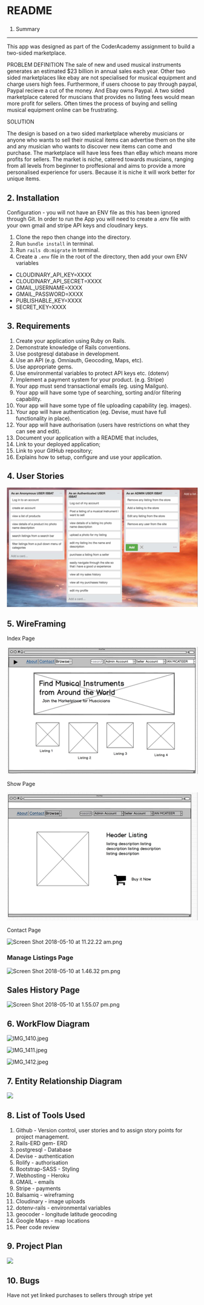 # README

###

1. Summary

---------------

This app was designed as part of the CoderAcademy assignment to build a two-sided marketplace.

PROBLEM DEFINITION The sale of new and used musical instruments generates an estimated $23 billion in annual sales each year. Other two sided marketplaces like ebay are not specialised for musical equipment and charge users high fees. Furthermore, if users choose to pay through paypal, Paypal recieve a cut of the money. And Ebay owns Paypal. A two sided marketplace catered for muscians that provides no listing fees would mean more profit for sellers. Often times the process of buying and selling musical equipment online can be frustrating.

SOLUTION

The design is based on a two sided marketplace whereby musicians or anyone who wants to sell their musical items can advertise them on the site and any musician who wants to discover new items can come and purchase. The marketplace will have less fees than eBay which means more profits for sellers. The market is niche, catered towards musicians, ranging from all levels from beginner to proffesional and aims to provide a more personalised experience for users. Because it is niche it will work better for unique items.

2\. Installation
----------------

Configuration - you will not have an ENV file as this has been ignored through Git. In order to run the App you will need to create a .env file with your own gmail and stripe API keys and cloudinary keys.

1. Clone the repo then change into the directory.
2. Run `bundle install` in terminal.
3. Run `rails db:migrate` in terminal.
4. Create a `.env` file in the root of the directory, then add your own ENV variables

* CLOUDINARY\_API\_KEY=XXXX
* CLOUDINARY\_API\_SECRET=XXXX
* GMAIL\_USERNAME=XXXX
* GMAIL\_PASSWORD=XXXX
* PUBLISHABLE\_KEY=XXXX
* SECRET\_KEY=XXXX

3\. Requirements
----------------

1. Create your application using Ruby on Rails.
2. Demonstrate knowledge of Rails conventions.
3. Use postgresql database in development.
4. Use an API (e.g. Omniauth, Geocoding, Maps, etc).
5. Use appropriate gems.
6. Use environmental variables to protect API keys etc. (dotenv)
7. Implement a payment system for your product. (e.g. Stripe)
8. Your app must send transactional emails (eg. using Mailgun).
9. Your app will have some type of searching, sorting and/or filtering capability.
10. Your app will have some type of file uploading capability (eg. images).
11. Your app will have authentication (eg. Devise, must have full functionality in place).
12. Your app will have authorisation (users have restrictions on what they can see and edit).
13. Document your application with a README that includes,
  1. Link to your deployed application;
  2. Link to your GitHub repository;
  3. Explains how to setup, configure and use your application.

4\. User Stories
----------------

![Screen Shot 2018-05-10 at 3.23.34 pm.png](/app/assets/images/trello.jpg)


5\. WireFraming
---------------

Index Page

![Screen Shot 2018-05-10 at 11.13.43 am.png](/app/assets/images/index.jpg)

Show Page

![Screen Shot 2018-05-10 at 11.18.22 am.png](/app/assets/images/show.jpg)

Contact Page

![Screen Shot 2018-05-10 at 11.22.22 am.png](resources/contact.jpg)

### Manage Listings Page

![Screen Shot 2018-05-10 at 1.46.32 pm.png](resources/manage-listings.jpeg)

Sales History Page
------------------

![Screen Shot 2018-05-10 at 1.55.07 pm.png](resources/sales-history.jpeg)



6\. WorkFlow Diagram
--------------------

![IMG\_1410.jpeg](resources/FADFB52BA5CD7D03864D34F6F55D6247.jpg)

![IMG\_1411.jpeg](resources/8FD9BD7DA0F6C8B47A1D814020675A95.jpg)

![IMG\_1412.jpeg](resources/38969B54073ADA1307B25C5013BF21FD.jpg)



7\. Entity Relationship Diagram
-------------------------------

![](resources/C52D11B64864A7F345411FFD2EE09025.jpg)

8\. List of Tools Used
----------------------

1. Github - Version control, user stories and to assign story points for project management.
2. Rails-ERD gem- ERD
3. postgresql - Database
4. Devise - authentication
5. Rolify - authorisation
6. Bootstrap-SASS - Styling
7. Webhosting - Heroku
8. GMAIL - emails
9. Stripe - payments
10. Balsamiq - wireframing
11. Cloudinary - image uploads
12. dotenv-rails - environmental variables
13. geocoder - longitude latitude geocoding
14. Google Maps - map locations
15. Peer code review

9\. Project Plan
----------------

![](resources/BAAC91BB2F8F1DBAEA4C5A73BF6E4261.jpg)

10\. Bugs
---------

Have not yet linked purchases to sellers through stripe yet
